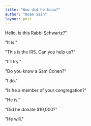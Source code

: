 ```yaml
---
title: "How did he know?"
author: "Noam Sain"
layout: post
---
```


Hello, is this Rabbi Schwartz?"

"It is."

"This is the IRS. Can you help us?"

"I'll try."

"Do you know a Sam Cohen?"

"I do."

"Is he a member of your congregation?"

"He is."

"Did he donate $10,000?"

"He will."
